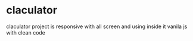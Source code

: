 # claculator
claculator project is responsive with all screen and using inside it vanila js with clean code
